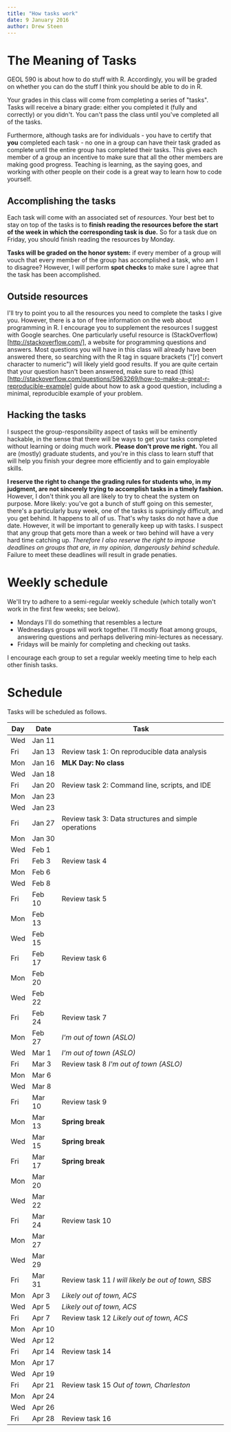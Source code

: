 ```yaml
---
title: "How tasks work"
date: 9 January 2016
author: Drew Steen
---
```


# The Meaning of Tasks

GEOL 590 is about how to do stuff with R. Accordingly, you will be graded on whether you can do the stuff I think you should be able to do in R. 

Your grades in this class will come from completing a series of "tasks". Tasks will receive a binary grade: either you completed it (fully and correctly) or you didn't. You can't pass the class until you've completed all of the tasks.

Furthermore, although tasks are for individuals - you have to certify that **you** completed each task - no one in a group can have their task graded as complete until the entire group has completed their tasks. This gives each member of a group an incentive to make sure that all the other members are making good progress. Teaching is learning, as the saying goes, and working with other people on their code is a great way to learn how to code yourself.

## Accomplishing the tasks

Each task will come with an associated set of *resources*. Your best bet to stay on top of the tasks is to **finish reading the resources before the start of the week in which the corresponding task is due.** So for a task due on Friday, you should finish reading the resources by Monday. 

**Tasks will be graded on the honor system:** if every member of a group will vouch that every member of the group has accomplished a task, who am I to disagree? However, I will perform **spot checks** to make sure I agree that the task has been accomplished.

## Outside resources

I'll try to point you to all the resources you need to complete the tasks I give you. However, there is a ton of free information on the web about programming in R. I encourage you to supplement the resources I suggest with Google searches. One particularly useful resource is (StackOverflow)[http://stackoverflow.com/], a website for programming questions and answers. Most questions you will have in this class will already have been answered there, so searching with the R tag in square brackets ("[r] convert character to numeric") will likely yield good results. If you are quite certain that your question hasn't been answered, make sure to read (this)[http://stackoverflow.com/questions/5963269/how-to-make-a-great-r-reproducible-example] guide about how to ask a good question, including a minimal, reproducible example of your problem. 

## Hacking the tasks

I suspect the group-responsibility aspect of tasks will be eminently hackable, in the sense that there will be ways to get your tasks completed without learning or doing much work. **Please don't prove me right.** You all are (mostly) graduate students, and you're in this class to learn stuff that will help you finish your degree more efficiently and to gain employable skills. 

**I reserve the right to change the grading rules for students who, in my judgment, are not sincerely trying to accomplish tasks in a timely fashion.** However, I don't think you all are likely to try to cheat the system on purpose. More likely: you've got a bunch of stuff going on this semester, there's a particularly busy week, one of the tasks is suprisingly difficult, and you get behind. It happens to all of us. That's why tasks do not have a due date. However, it will be important to generally keep up with tasks. I suspect that any group that gets more than a week or two behind will have a very hard time catching up. *Therefore I also reserve the right to impose deadlines on groups that are, in my opinion, dangerously behind schedule.* Failure to meet these deadlines will result in grade penaties.

# Weekly schedule

We'll try to adhere to a semi-regular weekly schedule (which totally won't work in the first few weeks; see below). 
* Mondays I'll do something that resembles a lecture
* Wednesdays groups will work together. I'll mostly float among groups, answering questions and perhaps delivering mini-lectures as necessary.
* Fridays will be mainly for completing and checking out tasks. 

I encourage each group to set a regular weekly meeting time to help each other finish tasks. 

# Schedule

Tasks will be scheduled as follows.


| Day | Date   | Task |
| --- | ---   | --- |
| Wed | Jan 11 | 
| Fri | Jan 13 | Review task 1: On reproducible data analysis
| Mon | Jan 16 | **MLK Day: No class**
| Wed | Jan 18 | 
| Fri | Jan 20 | Review task 2: Command line, scripts, and IDE
| Mon | Jan 23 | 
| Wed | Jan 23 | 
| Fri | Jan 27 | Review task 3: Data structures and simple operations
| Mon | Jan 30 | 
| Wed | Feb 1  | 
| Fri | Feb 3  | Review task 4
| Mon | Feb 6  | 
| Wed | Feb 8  | 
| Fri | Feb 10 | Review task 5 
| Mon | Feb 13 | 
| Wed | Feb 15 | 
| Fri | Feb 17 | Review task 6
| Mon | Feb 20 | 
| Wed | Feb 22 | 
| Fri | Feb 24 | Review task 7
| Mon | Feb 27 | *I'm out of town (ASLO)*
| Wed | Mar 1  | *I'm out of town (ASLO)*
| Fri | Mar 3  | Review task 8 *I'm out of town (ASLO)* 
| Mon | Mar 6  | 
| Wed | Mar 8  |
| Fri | Mar 10 | Review task 9
| Mon | Mar 13 | **Spring break**
| Wed | Mar 15 | **Spring break**
| Fri | Mar 17 | **Spring break**
| Mon | Mar 20 | 
| Wed | Mar 22 | 
| Fri | Mar 24 | Review task 10
| Mon | Mar 27 | 
| Wed | Mar 29 | 
| Fri | Mar 31 | Review task 11 *I will likely be out of town, SBS*
| Mon | Apr 3  | *Likely out of town, ACS*
| Wed | Apr 5  | *Likely out of town, ACS*
| Fri | Apr 7  | Review task 12 *Likely out of town, ACS*
| Mon | Apr 10 | 
| Wed | Apr 12 | 
| Fri | Apr 14 | Review task 14
| Mon | Apr 17 | 
| Wed | Apr 19 | 
| Fri | Apr 21 | Review task 15 *Out of town, Charleston*
| Mon | Apr 24 |  
| Wed | Apr 26 | 
| Fri | Apr 28 | Review task 16

